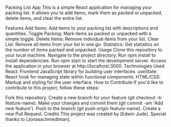 Packing List App
This is a simple React application for managing your packing list. It allows you to add items, mark them as packed or unpacked, delete items, and clear the entire list.

Features
Add Items: Add items to your packing list with descriptions and quantities.
Toggle Packing: Mark items as packed or unpacked with a simple toggle.
Delete Items: Remove individual items from your list.
Clear List: Remove all items from your list in one go.
Statistics: Get statistics on the number of items packed and unpacked.
Usage
Clone this repository to your local machine.
Navigate to the project directory.
Run npm install to install dependencies.
Run npm start to start the development server.
Access the application in your browser at http://localhost:3000.
Technologies Used
React: Frontend JavaScript library for building user interfaces.
useState: React hook for managing state within functional components.
HTML/CSS: Markup and styling for the user interface.
How to Contribute
If you'd like to contribute to this project, follow these steps:

Fork this repository.
Create a new branch for your feature (git checkout -b feature-name).
Make your changes and commit them (git commit -am 'Add new feature').
Push to the branch (git push origin feature-name).
Create a new Pull Request.
Credits
This project was created by [Edwin Jude]. Special thanks to [Jonasschmedtman].